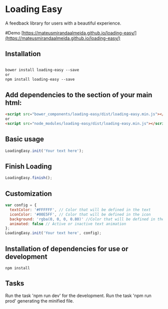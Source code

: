 # Loading Easy

A feedback library for users with a beautiful experience.

#Demo
[https://mateusmirandaalmeida.github.io/loading-easy/](https://mateusmirandaalmeida.github.io/loading-easy/)

## Installation
```html

bower install loading-easy --save
or
npm install loading-easy --save
```

## Add dependencies to the <head> section of your main html:
```html
<script src="bower_components/loading-easy/dist/loading-easy.min.js"></script>
or
<script src="node_modules/loading-easy/dist/loading-easy.min.js"></script>
```

## Basic usage
```javascript
LoadingEasy.init('Your text here');
```

## Finish Loading
```javascript
LoadingEasy.finish();
```

## Customization
```javascript
var config = {
  textColor: '#FFFFFF', // Color that will be defined in the text
  iconColor: '#00E5FF', // Color that will be defined in the icon
  background: 'rgba(0, 0, 0, 0.80)' //Color that will be defined in the background
  animated: false // Active or inactive text animation
};
LoadingEasy.init('Your text here', config);
```

## Installation of dependencies for use or development
```
npm install
```
## Tasks
Run the task 'npm run dev' for the development.
Run the task 'npm run prod' generating the minified file.
